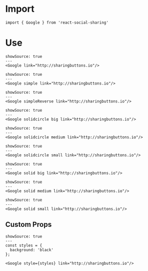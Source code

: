 # Import

```
import { Google } from 'react-social-sharing'
```

# Use

```react
showSource: true
---
<Google link="http://sharingbuttons.io"/>
```

```react
showSource: true
---
<Google simple link="http://sharingbuttons.io"/>
```

```react
showSource: true
---
<Google simpleReverse link="http://sharingbuttons.io"/>
```

```react
showSource: true
---
<Google solidcircle big link="http://sharingbuttons.io"/>
```

```react
showSource: true
---
<Google solidcircle medium link="http://sharingbuttons.io"/>
```

```react
showSource: true
---
<Google solidcircle small link="http://sharingbuttons.io"/>
```

```react
showSource: true
---
<Google solid big link="http://sharingbuttons.io"/>
```

```react
showSource: true
---
<Google solid medium link="http://sharingbuttons.io"/>
```

```react
showSource: true
---
<Google solid small link="http://sharingbuttons.io"/>
```

## Custom Props

```react
showSource: true
---
const styles = {
  background: 'black'
};

<Google style={styles} link="http://sharingbuttons.io"/>
```
